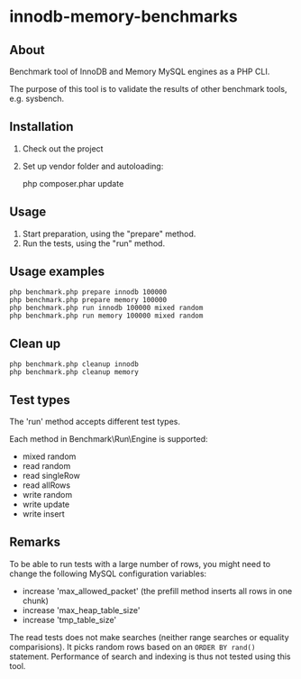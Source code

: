 # innodb-memory-benchmarks

## About

Benchmark tool of InnoDB and Memory MySQL engines as a PHP CLI.

The purpose of this tool is to validate the results of other benchmark 
tools, e.g. sysbench.

## Installation

1. Check out the project
2. Set up vendor folder and autoloading:

	php composer.phar update

## Usage

1. Start preparation, using the "prepare" method.
2. Run the tests, using the "run" method.

## Usage examples

	php benchmark.php prepare innodb 100000
	php benchmark.php prepare memory 100000
	php benchmark.php run innodb 100000 mixed random
	php benchmark.php run memory 100000 mixed random

## Clean up

	php benchmark.php cleanup innodb
	php benchmark.php cleanup memory

## Test types

The 'run' method accepts different test types.

Each method in Benchmark\Run\Engine is supported:

* mixed random
* read random
* read singleRow
* read allRows
* write random
* write update
* write insert

## Remarks

To be able to run tests with a large number of rows, you might need to change 
the following MySQL configuration variables:

* increase 'max_allowed_packet' (the prefill method inserts all rows in one chunk)
* increase 'max_heap_table_size'
* increase 'tmp_table_size'

The read tests does not make searches (neither range searches or equality comparisions).
It picks random rows based on an `ORDER BY rand()` statement. Performance of search
and indexing is thus not tested using this tool.